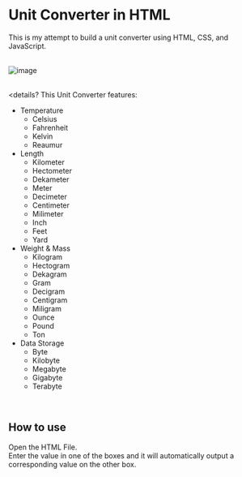 # Unit Converter in HTML
This is my attempt to build a unit converter using HTML, CSS, and JavaScript.  
<br>

![image](https://github.com/user-attachments/assets/62ceb09f-8d5b-441e-afd0-64ffa9db93b1)
<br>

<br><details?
This Unit Converter features:
- Temperature
  - Celsius
  - Fahrenheit
  - Kelvin
  - Reaumur
- Length
  - Kilometer
  - Hectometer
  - Dekameter
  - Meter
  - Decimeter
  - Centimeter
  - Milimeter
  - Inch
  - Feet
  - Yard
- Weight & Mass
  - Kilogram
  - Hectogram
  - Dekagram
  - Gram
  - Decigram
  - Centigram
  - Miligram
  - Ounce
  - Pound
  - Ton
- Data Storage
  - Byte
  - Kilobyte
  - Megabyte
  - Gigabyte
  - Terabyte
</details><br>

## How to use
Open the HTML File.  
Enter the value in one of the boxes and it will automatically output a corresponding value on the other box.  
